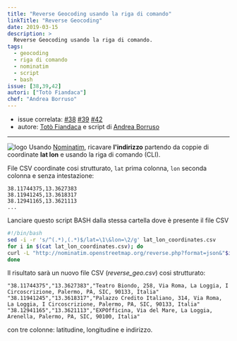 ```yaml
---
title: "Reverse Geocoding usando la riga di comando"
linkTitle: "Reverse Geocoding"
date: 2019-03-15
description: >
  Reverse Geocoding usando la riga di comando.
tags:
  - geocoding
  - riga di comando
  - nominatim
  - script
  - bash
issue: [38,39,42]
autori: ["Totò Fiandaca"]
chef: "Andrea Borruso"
---
```




- issue correlata: [#38](https://github.com/opendatasicilia/tansignari/issues/38) [#39](https://github.com/opendatasicilia/tansignari/issues/39) [#42](https://github.com/opendatasicilia/tansignari/issues/42)
- autore: [Totò Fiandaca](https://twitter.com/totofiandaca?lang=it) e script di [Andrea Borruso](https://twitter.com/aborruso?lang=it)

---

![logo](https://upload.wikimedia.org/wikipedia/commons/thumb/b/b0/Openstreetmap_logo.svg/150px-Openstreetmap_logo.svg.png) Usando [Nominatim](https://wiki.openstreetmap.org/wiki/Nominatim), ricavare **l'indirizzo** partendo da coppie di coordinate **lat lon** e usando la riga di comando (CLI).

File CSV coordinate cosi strutturato, `lat` prima colonna, `lon` seconda colonna e senza intestazione:

```csv
38.11744375,13.3627383
38.11941245,13.3618317
38.12941165,13.3621113
...
```

Lanciare questo script BASH dalla stessa cartella dove è presente il file CSV

```bash
#!/bin/bash
sed -i -r 's/^(.*),(.*)$/lat=\1\&lon=\2/g' lat_lon_coordinates.csv
for i in $(cat lat_lon_coordinates.csv); do
curl -L "http://nominatim.openstreetmap.org/reverse.php?format=json&"$i"&addressdetails=1"| jq -r '.|[.lat,.lon,.display_name]|@csv' >> reverse_geo.csv
done
```

Il risultato sarà un nuovo file CSV (_reverse_geo.csv_) cosi strutturato:

```csv
"38.11744375","13.3627383","Teatro Biondo, 258, Via Roma, La Loggia, I Circoscrizione, Palermo, PA, SIC, 90133, Italia"
"38.11941245","13.3618317","Palazzo Credito Italiano, 314, Via Roma, La Loggia, I Circoscrizione, Palermo, PA, SIC, 90133, Italia"
"38.12941165","13.3621113","EXPOfficina, Via del Mare, La Loggia, Arenella, Palermo, PA, SIC, 90100, Italia"
```

con tre colonne: latitudine, longitudine e indirizzo.
